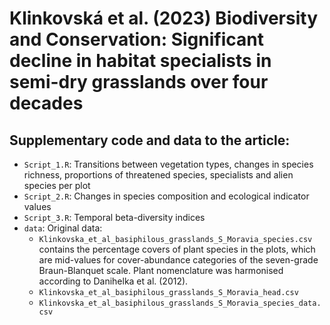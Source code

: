 # Klinkovská et al. (2023) Biodiversity and Conservation: Significant decline in habitat specialists in semi-dry grasslands over four decades

## Supplementary code and data to the article:

* `Script_1.R`: Transitions between vegetation types, changes in species richness, proportions of threatened species, specialists and alien species per plot
* `Script_2.R`: Changes in species composition and ecological indicator values
* `Script_3.R`: Temporal beta-diversity indices
* `data`: Original data:
    * `Klinkovska_et_al_basiphilous_grasslands_S_Moravia_species.csv` contains the percentage covers of plant species in the plots, which are mid-values for cover-abundance categories of the seven-grade Braun-Blanquet scale. Plant nomenclature was harmonised according to Danihelka et al. (2012).
    * `Klinkovska_et_al_basiphilous_grasslands_S_Moravia_head.csv`
    * `Klinkovska_et_al_basiphilous_grasslands_S_Moravia_species_data.csv`
